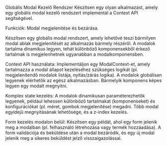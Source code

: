 Globális Modal Kezelő Rendszer
Készítsen egy olyan alkalmazást, amely egy globális modal kezelő rendszert implementál a Context API segítségével.
 
Funkciók:
Modal megjelenítése és bezárása.
 
Készítsen egy globális modal rendszert, amely lehetővé teszi bármilyen modal ablak megjelenítését az alkalmazás bármely részéről.
A modalok tartalma dinamikus legyen, tehát különböző komponensekből érkező tartalmak is megjelenhetnek ugyanabban a modalkomponensben.

Context API használata: 
Implementáljon egy ModalContext-et, amely tartalmazza a modal állapot kezeléséhez szükséges logikát (pl. megjelenítendő modalok listája, nyitás/zárás logika).
A modalok globálisan legyenek elérhetők az egész alkalmazásban. Bármelyik komponens képes legyen egy modalt megnyitni.

Komplex state kezelés:
A modalok dinamikusan paraméterezhetők legyenek, például lehessen különböző tartalmakat (komponenseket) és konfigurációkat (pl. méret, gombok megjelenítése) megadni.
Több modal egyidejű megnyitásának lehetősége, és a z-index kezelés.
 
Form kezelés modalon belül: 
Készítsen egy példát, ahol egy form jelenik meg a modalban (pl. felhasználó létrehozása vagy termék hozzáadása).
A form validációja és beküldése után a modal bezáródik, és egy új modal jelenik meg a sikeres beküldést jelző visszaigazolással.